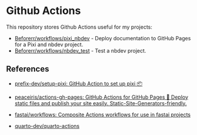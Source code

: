 # Github Actions

This repository stores Github Actions useful for my projects:

- [Beforerr/workflows/pixi_nbdev](./pixi_nbdev/action.yml) - Deploy documentation to GitHub Pages for a Pixi and nbdev project.
- [Beforerr/workflows/nbdev_test](./nbdev_test/action.yml) - Test a nbdev project.

## References

- [prefix-dev/setup-pixi: GitHub Action to set up pixi 📦](https://github.com/prefix-dev/setup-pixi)

- [peaceiris/actions-gh-pages: GitHub Actions for GitHub Pages 🚀 Deploy static files and publish your site easily. Static-Site-Generators-friendly.](https://github.com/peaceiris/actions-gh-pages)

- [fastai/workflows: Composite Actions workflows for use in fastai projects](https://github.com/fastai/workflows)

- [quarto-dev/quarto-actions](https://github.com/quarto-dev/quarto-actions)
